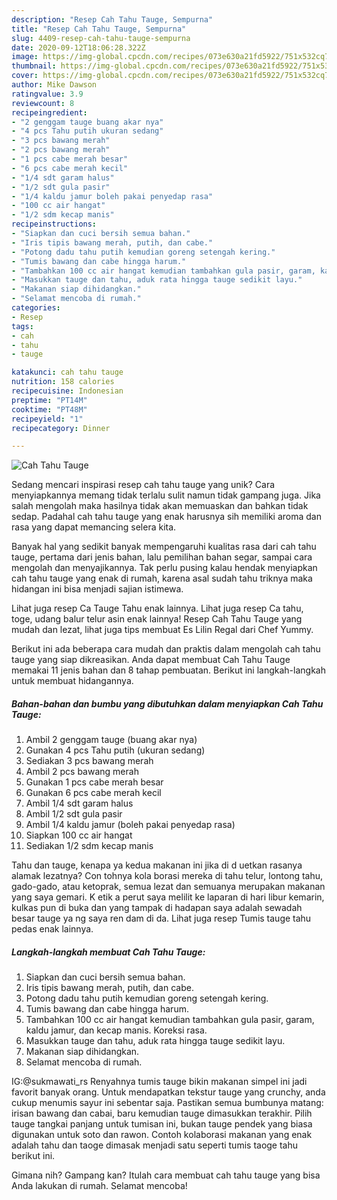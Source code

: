 ```yaml
---
description: "Resep Cah Tahu Tauge, Sempurna"
title: "Resep Cah Tahu Tauge, Sempurna"
slug: 4409-resep-cah-tahu-tauge-sempurna
date: 2020-09-12T18:06:28.322Z
image: https://img-global.cpcdn.com/recipes/073e630a21fd5922/751x532cq70/cah-tahu-tauge-foto-resep-utama.jpg
thumbnail: https://img-global.cpcdn.com/recipes/073e630a21fd5922/751x532cq70/cah-tahu-tauge-foto-resep-utama.jpg
cover: https://img-global.cpcdn.com/recipes/073e630a21fd5922/751x532cq70/cah-tahu-tauge-foto-resep-utama.jpg
author: Mike Dawson
ratingvalue: 3.9
reviewcount: 8
recipeingredient:
- "2 genggam tauge buang akar nya"
- "4 pcs Tahu putih ukuran sedang"
- "3 pcs bawang merah"
- "2 pcs bawang merah"
- "1 pcs cabe merah besar"
- "6 pcs cabe merah kecil"
- "1/4 sdt garam halus"
- "1/2 sdt gula pasir"
- "1/4 kaldu jamur boleh pakai penyedap rasa"
- "100 cc air hangat"
- "1/2 sdm kecap manis"
recipeinstructions:
- "Siapkan dan cuci bersih semua bahan."
- "Iris tipis bawang merah, putih, dan cabe."
- "Potong dadu tahu putih kemudian goreng setengah kering."
- "Tumis bawang dan cabe hingga harum."
- "Tambahkan 100 cc air hangat kemudian tambahkan gula pasir, garam, kaldu jamur, dan kecap manis. Koreksi rasa."
- "Masukkan tauge dan tahu, aduk rata hingga tauge sedikit layu."
- "Makanan siap dihidangkan."
- "Selamat mencoba di rumah."
categories:
- Resep
tags:
- cah
- tahu
- tauge

katakunci: cah tahu tauge 
nutrition: 158 calories
recipecuisine: Indonesian
preptime: "PT14M"
cooktime: "PT48M"
recipeyield: "1"
recipecategory: Dinner

---
```



![Cah Tahu Tauge](https://img-global.cpcdn.com/recipes/073e630a21fd5922/751x532cq70/cah-tahu-tauge-foto-resep-utama.jpg)

Sedang mencari inspirasi resep cah tahu tauge yang unik? Cara menyiapkannya memang tidak terlalu sulit namun tidak gampang juga. Jika salah mengolah maka hasilnya tidak akan memuaskan dan bahkan tidak sedap. Padahal cah tahu tauge yang enak harusnya sih memiliki aroma dan rasa yang dapat memancing selera kita.

Banyak hal yang sedikit banyak mempengaruhi kualitas rasa dari cah tahu tauge, pertama dari jenis bahan, lalu pemilihan bahan segar, sampai cara mengolah dan menyajikannya. Tak perlu pusing kalau hendak menyiapkan cah tahu tauge yang enak di rumah, karena asal sudah tahu triknya maka hidangan ini bisa menjadi sajian istimewa.

Lihat juga resep Ca Tauge Tahu enak lainnya. Lihat juga resep Ca tahu, toge, udang balur telur asin enak lainnya! Resep Cah Tahu Tauge yang mudah dan lezat, lihat juga tips membuat Es Lilin Regal dari Chef Yummy.


Berikut ini ada beberapa cara mudah dan praktis dalam mengolah cah tahu tauge yang siap dikreasikan. Anda dapat membuat Cah Tahu Tauge memakai 11 jenis bahan dan 8 tahap pembuatan. Berikut ini langkah-langkah untuk membuat hidangannya.

<!--inarticleads1-->

##### Bahan-bahan dan bumbu yang dibutuhkan dalam menyiapkan Cah Tahu Tauge:

1. Ambil 2 genggam tauge (buang akar nya)
1. Gunakan 4 pcs Tahu putih (ukuran sedang)
1. Sediakan 3 pcs bawang merah
1. Ambil 2 pcs bawang merah
1. Gunakan 1 pcs cabe merah besar
1. Gunakan 6 pcs cabe merah kecil
1. Ambil 1/4 sdt garam halus
1. Ambil 1/2 sdt gula pasir
1. Ambil 1/4 kaldu jamur (boleh pakai penyedap rasa)
1. Siapkan 100 cc air hangat
1. Sediakan 1/2 sdm kecap manis


Tahu dan tauge, kenapa ya kedua makanan ini jika di d uetkan rasanya alamak lezatnya? Con tohnya kola borasi mereka di tahu telur, lontong tahu, gado-gado, atau ketoprak, semua lezat dan semuanya merupakan makanan yang saya gemari. K etik a perut saya melilit ke laparan di hari libur kemarin, kulkas pun di buka dan yang tampak di hadapan saya adalah sewadah besar tauge ya ng saya ren dam di da. Lihat juga resep Tumis tauge tahu pedas enak lainnya. 

<!--inarticleads2-->

##### Langkah-langkah membuat Cah Tahu Tauge:

1. Siapkan dan cuci bersih semua bahan.
1. Iris tipis bawang merah, putih, dan cabe.
1. Potong dadu tahu putih kemudian goreng setengah kering.
1. Tumis bawang dan cabe hingga harum.
1. Tambahkan 100 cc air hangat kemudian tambahkan gula pasir, garam, kaldu jamur, dan kecap manis. Koreksi rasa.
1. Masukkan tauge dan tahu, aduk rata hingga tauge sedikit layu.
1. Makanan siap dihidangkan.
1. Selamat mencoba di rumah.


IG:@sukmawati_rs Renyahnya tumis tauge bikin makanan simpel ini jadi favorit banyak orang. Untuk mendapatkan tekstur tauge yang crunchy, anda cukup menumis sayur ini sebentar saja. Pastikan semua bumbunya matang: irisan bawang dan cabai, baru kemudian tauge dimasukkan terakhir. Pilih tauge tangkai panjang untuk tumisan ini, bukan tauge pendek yang biasa digunakan untuk soto dan rawon. Contoh kolaborasi makanan yang enak adalah tahu dan taoge dimasak menjadi satu seperti tumis taoge tahu berikut ini. 

Gimana nih? Gampang kan? Itulah cara membuat cah tahu tauge yang bisa Anda lakukan di rumah. Selamat mencoba!
